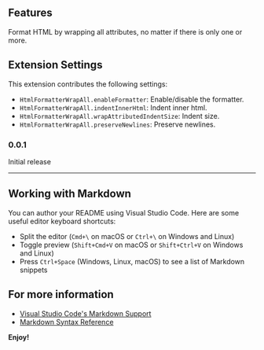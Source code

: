 
## Features

Format HTML by wrapping all attributes, no matter if there is only one or more.

## Extension Settings

This extension contributes the following settings:

* `HtmlFormatterWrapAll.enableFormatter`: Enable/disable the formatter.
* `HtmlFormatterWrapAll.indentInnerHtml`: Indent inner html.
* `HtmlFormatterWrapAll.wrapAttributedIndentSize`: Indent size.
* `HtmlFormatterWrapAll.preserveNewlines`: Preserve newlines.


### 0.0.1

Initial release

---

## Working with Markdown

You can author your README using Visual Studio Code.  Here are some useful editor keyboard shortcuts:

* Split the editor (`Cmd+\` on macOS or `Ctrl+\` on Windows and Linux)
* Toggle preview (`Shift+Cmd+V` on macOS or `Shift+Ctrl+V` on Windows and Linux)
* Press `Ctrl+Space` (Windows, Linux, macOS) to see a list of Markdown snippets

## For more information

* [Visual Studio Code's Markdown Support](http://code.visualstudio.com/docs/languages/markdown)
* [Markdown Syntax Reference](https://help.github.com/articles/markdown-basics/)

**Enjoy!**

